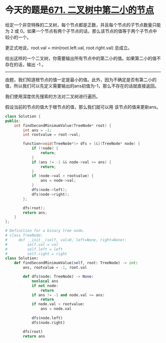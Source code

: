# 今天的题是[671. 二叉树中第二小的节点](https://leetcode-cn.com/problems/second-minimum-node-in-a-binary-tree/)

给定一个非空特殊的二叉树，每个节点都是正数，并且每个节点的子节点数量只能为 2 或 0。如果一个节点有两个子节点的话，那么该节点的值等于两个子节点中较小的一个。

更正式地说，root.val = min(root.left.val, root.right.val) 总成立。

给出这样的一个二叉树，你需要输出所有节点中的第二小的值。如果第二小的值不存在的话，输出 -1 。

---

由题，我们知道根节点的值一定是最小的值。此外，因为不确定是否有第二小的值，所以我们可以先定义需要输出的ans初值为-1，那么不存在的话就直接返回。

我们使用深度优先搜索的方法对二叉树进行遍历。

假设当前的节点的值大于根节点的值，那么我们就可以用 该节点的值来更新ans。

```c++
class Solution {
public:
    int findSecondMinimumValue(TreeNode* root) {
        int ans = -1;
        int rootvalue = root->val;

        function<void(TreeNode*)> dfs = [&](TreeNode* node) {
            if (!node) {
                return;
            }
            if (ans != -1 && node->val >= ans) {
                return;
            }
            if (node->val > rootvalue) {
                ans = node->val;
            }
            dfs(node->left);
            dfs(node->right);
        };

        dfs(root);
        return ans;
    }
};
```

```python
# Definition for a binary tree node.
# class TreeNode:
#     def __init__(self, val=0, left=None, right=None):
#         self.val = val
#         self.left = left
#         self.right = right
class Solution:
    def findSecondMinimumValue(self, root: TreeNode) -> int:
        ans, rootvalue = -1, root.val

        def dfs(node: TreeNode) -> None:
            nonlocal ans
            if not node:
                return
            if ans != -1 and node.val >= ans:
                return
            if node.val > rootvalue:
                ans = node.val
            
            dfs(node.left)
            dfs(node.right)

        dfs(root)
        return ans
```

